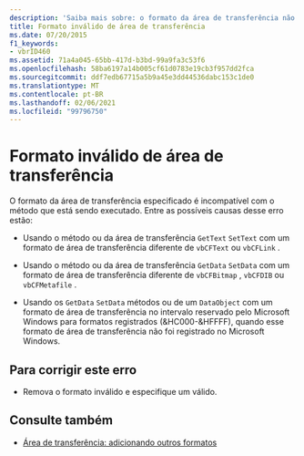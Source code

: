 ```yaml
---
description: 'Saiba mais sobre: o formato da área de transferência não é válido'
title: Formato inválido de área de transferência
ms.date: 07/20/2015
f1_keywords:
- vbrID460
ms.assetid: 71a4a045-65bb-417d-b3bd-99a9fa3c53f6
ms.openlocfilehash: 58ba6197a14b005cf61d0783e19cb3f957dd2fca
ms.sourcegitcommit: ddf7edb67715a5b9a45e3dd44536dabc153c1de0
ms.translationtype: MT
ms.contentlocale: pt-BR
ms.lasthandoff: 02/06/2021
ms.locfileid: "99796750"
---
```

# <a name="clipboard-format-is-not-valid"></a>Formato inválido de área de transferência

O formato da área de transferência especificado é incompatível com o método que está sendo executado. Entre as possíveis causas desse erro estão:  
  
- Usando o método ou da área de transferência `GetText` `SetText` com um formato de área de transferência diferente de `vbCFText` ou `vbCFLink` .  
  
- Usando o método ou da área de transferência `GetData` `SetData` com um formato de área de transferência diferente de `vbCFBitmap` , `vbCFDIB` ou `vbCFMetafile` .  
  
- Usando os `GetData` `SetData` métodos ou de um `DataObject` com um formato de área de transferência no intervalo reservado pelo Microsoft Windows para formatos registrados (&HC000-&HFFFF), quando esse formato de área de transferência não foi registrado no Microsoft Windows.  
  
## <a name="to-correct-this-error"></a>Para corrigir este erro  
  
- Remova o formato inválido e especifique um válido.  
  
## <a name="see-also"></a>Consulte também

- [Área de transferência: adicionando outros formatos](/cpp/mfc/clipboard-adding-other-formats)
